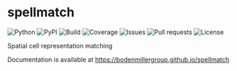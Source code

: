 # spellmatch

![Python](https://img.shields.io/pypi/pyversions/spellmatch)
![PyPI](https://img.shields.io/pypi/v/spellmatch)
![Build](https://img.shields.io/github/workflow/status/BodenmillerGroup/spellmatch/test_and_deploy)
![Coverage](https://img.shields.io/codecov/c/github/BodenmillerGroup/spellmatch)
![Issues](https://img.shields.io/github/issues/BodenmillerGroup/spellmatch)
![Pull requests](https://img.shields.io/github/issues-pr/BodenmillerGroup/spellmatch)
![License](https://img.shields.io/github/license/BodenmillerGroup/spellmatch)

Spatial cell representation matching

Documentation is available at https://bodenmillergroup.github.io/spellmatch
